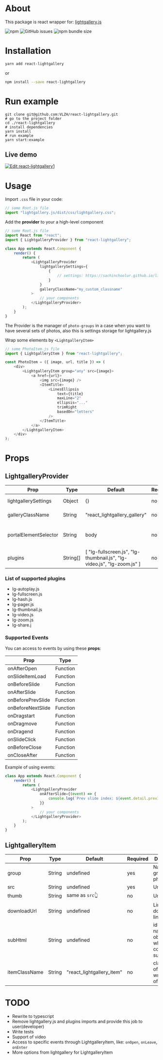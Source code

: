 # About
This package is react wrapper for: [lightgallery.js](https://sachinchoolur.github.io/lightgallery.js)

![npm](https://img.shields.io/npm/dm/react-lightgallery) ![GitHub issues](https://img.shields.io/github/issues-raw/vlzh/react-lightgallery) ![npm bundle size](https://img.shields.io/bundlephobia/minzip/react-lightgallery)

# Installation

```bash
yarn add react-lightgallery
```
or
```bash
npm install --save react-lightgallery
```

# Run example
```
git clone git@github.com:VLZH/react-lightgallery.git
# go to the project folder
cd ./react-lightgallery
# install dependencies
yarn install
# run example
yarn start:example
```
## Live demo

[![Edit react-lightgallery1](https://codesandbox.io/static/img/play-codesandbox.svg)](https://codesandbox.io/s/mo45kpo92j?fontsize=14)

# Usage

Import `.css` file in your code:

```javascript
// some Root.js file
import "lightgallery.js/dist/css/lightgallery.css";
```

Add the **provider** to your a high-level component

```javascript
// some Root.js file
import React from "react";
import { LightgalleryProvider } from "react-lightgallery";

class App extends React.Component {
    render() {
        return (
            <LightgalleryProvider
                lightgallerySettings={
                    {
                        // settings: https://sachinchoolur.github.io/lightgallery.js/docs/api.html
                    }
                }
                galleryClassName="my_custom_classname"
            >
                // your components
            </LightgalleryProvider>
        );
    }
}
```

The Provider is the manager of `photo-groups` in a case when you want to have several sets of photos, also this is settings storage for lightgallery.js

Wrap some elements by `<LightgalleryItem>`

```javascript
// some PhotoItem.js file
import { LightgalleryItem } from "react-lightgallery";

const PhotoItem = ({ image, url, title }) => (
    <div>
        <LightgalleryItem group="any" src={image}>
            <a href={url}>
                <img src={image} />
                <ItemTitle>
                    <LinesEllipsis
                        text={title}
                        maxLine="2"
                        ellipsis="..."
                        trimRight
                        basedOn="letters"
                    />
                </ItemTitle>
            </a>
        </LightgalleryItem>
    </div>
);
```

# Props

## LightgalleryProvider

| Prop                  | Type     | Default                                                                | Required | Description                                                                                                         |
|-----------------------|----------|------------------------------------------------------------------------|----------|---------------------------------------------------------------------------------------------------------------------|
| lightgallerySettings  | Object   | {}                                                                     | no       | Setting for lightgallery. [More information](https://sachinchoolur.github.io/lightgallery.js/docs/api.html#options) |
| galleryClassName      | String   | "react_lightgallery_gallery"                                           | no       | Class name of gallery target element                                                                                |
| portalElementSelector | String   | body                                                                   | no       | Portal target element for adding divelement(lightgallery target element)                                            |
| plugins               | String[] | [ "lg-fullscreen.js", "lg-thumbnail.js", "lg-video.js", "lg-zoom.js" ] | no       | List of enabled plugins                                         |

### List of supported plugins
* lg-autoplay.js
* lg-fullscreen.js
* lg-hash.js
* lg-pager.js
* lg-thumbnail.js
* lg-video.js
* lg-zoom.js
* lg-share.j

### Supported Events
You can access to events by using these **props**:

| Prop              | Type     |
|-------------------|----------|
| onAfterOpen       | Function |
| onSlideItemLoad   | Function |
| onBeforeSlide     | Function |
| onAfterSlide      | Function |
| onBeforePrevSlide | Function |
| onBeforeNextSlide | Function |
| onDragstart       | Function |
| onDragmove        | Function |
| onDragend         | Function |
| onSlideClick      | Function |
| onBeforeClose     | Function |
| onCloseAfter      | Function |

Example of using events:
```javascript
class App extends React.Component {
    render() {
        return (
            <LightgalleryProvider
                onAfterSlide={(event) => {
                    console.log(`Prev slide index: ${event.detail.prevIndex}; Current index: ${event.detail.index}`)
                }}
            >
                // your components
            </LightgalleryProvider>
        );
    }
}
```


## LightgalleryItem

| Prop          | Type   | Default                   | Required | Description                                                     |
|---------------|--------|---------------------------|----------|-----------------------------------------------------------------|
| group         | String | undefined                 | yes      | Name of group of photos set                                     |
| src           | String | undefined                 | yes      | Url to image                                                    |
| thumb         | String | same as `src`👆           | no       | Url to image                                                    |
| downloadUrl   | String | undefined                 | no       | Link for download link                                          |
| subHtml       | String | undefined                 | no       | id or class name of an object(div) which contain your sub html. |
| itemClassName | String | "react_lightgallery_item" | no       | class name of wrapper(div) of children                          |

# TODO

- Rewrite to typescript
- Remove lightgallery.js and plugins imports and provide this job to user(developer)
- Write tests
- Support of video
- Access to specific events through LightgalleryItem, like: `onOpen`, `onLeave`, `onEnter`
- More options from lightgallery for LightgalleryItem
